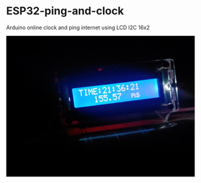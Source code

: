 # ESP32-ping-and-clock
Arduino online clock and ping internet using LCD I2C 16x2

![image](image.jpg)